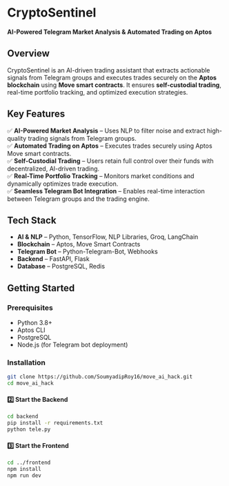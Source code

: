 # **CryptoSentinel** 
**AI-Powered Telegram Market Analysis & Automated Trading on Aptos**  

## **Overview**  
CryptoSentinel is an AI-driven trading assistant that extracts actionable signals from Telegram groups and executes trades securely on the **Aptos blockchain** using **Move smart contracts**. It ensures **self-custodial trading**, real-time portfolio tracking, and optimized execution strategies.  

## **Key Features**  
✅ **AI-Powered Market Analysis** – Uses NLP to filter noise and extract high-quality trading signals from Telegram groups.  
✅ **Automated Trading on Aptos** – Executes trades securely using Aptos Move smart contracts.  
✅ **Self-Custodial Trading** – Users retain full control over their funds with decentralized, AI-driven trading.  
✅ **Real-Time Portfolio Tracking** – Monitors market conditions and dynamically optimizes trade execution.  
✅ **Seamless Telegram Bot Integration** – Enables real-time interaction between Telegram groups and the trading engine.  

## **Tech Stack**  
- **AI & NLP** – Python, TensorFlow, NLP Libraries, Groq, LangChain
- **Blockchain** – Aptos, Move Smart Contracts  
- **Telegram Bot** – Python-Telegram-Bot, Webhooks  
- **Backend** – FastAPI, Flask  
- **Database** – PostgreSQL, Redis  

## **Getting Started**  
### **Prerequisites**  
- Python 3.8+  
- Aptos CLI  
- PostgreSQL  
- Node.js (for Telegram bot deployment)  

### **Installation**  
```bash
git clone https://github.com/SoumyadipRoy16/move_ai_hack.git
cd move_ai_hack
```

#### **2️⃣ Start the Backend**
```bash
cd backend
pip install -r requirements.txt
python tele.py
```

#### **3️⃣ Start the Frontend**
```bash
cd ../frontend
npm install
npm run dev
```
